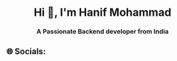 <h1 align="center">Hi 👋, I'm Hanif Mohammad</h1>

###
<h3 align="center">A Passionate Backend developer from India</h3>

###


## 🌐 Socials:
